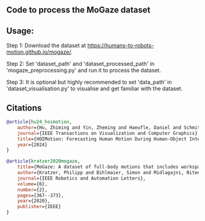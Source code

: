 ## Code to process the MoGaze dataset


## Usage:
Step 1: Download the dataset at https://humans-to-robots-motion.github.io/mogaze/.

Step 2: Set 'dataset_path' and 'dataset_processed_path' in 'mogaze_preprocessing.py' and run it to process the dataset.

Step 3: It is optional but highly recommended to set 'data_path' in 'dataset_visualisation.py' to visualise and get familiar with the dataset.


## Citations

```bibtex
@article{hu24_hoimotion,
	author={Hu, Zhiming and Yin, Zheming and Haeufle, Daniel and Schmitt, Syn and Bulling, Andreas},
	journal={IEEE Transactions on Visualization and Computer Graphics}, 
	title={HOIMotion: Forecasting Human Motion During Human-Object Interactions Using Egocentric 3D Object Bounding Boxes}, 
	year={2024}
}

@article{kratzer2020mogaze,
	title={MoGaze: A dataset of full-body motions that includes workspace geometry and eye-gaze},
	author={Kratzer, Philipp and Bihlmaier, Simon and Midlagajni, Niteesh Balachandra and Prakash, Rohit and Toussaint, Marc and Mainprice, Jim},
	journal={IEEE Robotics and Automation Letters},
	volume={6},
	number={2},
	pages={367--373},
	year={2020},
	publisher={IEEE}
}
```